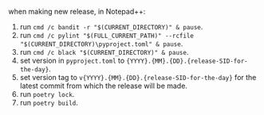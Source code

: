 when making new release, in Notepad++:
1. run `cmd /c bandit -r "$(CURRENT_DIRECTORY)" & pause`.
2. run `cmd /c pylint "$(FULL_CURRENT_PATH)" --rcfile "$(CURRENT_DIRECTORY)\pyproject.toml" & pause`.
3. run `cmd /c black "$(CURRENT_DIRECTORY)" & pause`.
4. set version in `pyproject.toml` to `{YYYY}.{MM}.{DD}.{release-SID-for-the-day}`.
5. set version tag to `v{YYYY}.{MM}.{DD}.{release-SID-for-the-day}` for the latest commit from which the release will be made.
6. run `poetry lock`.
7. run `poetry build`.
